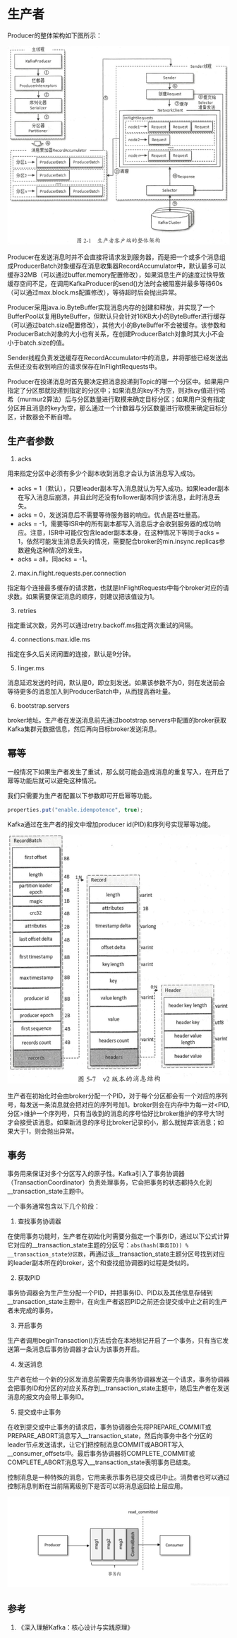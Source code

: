 # 生产者

Producer的整体架构如下图所示：

![Producer](resources/producer/producer-1.png)

Producer在发送消息时并不会直接将请求发到服务器，而是把一个或多个消息组成ProducerBatch对象缓存在消息收集器RecordAccumulator中，默认最多可以缓存32MB（可以通过buffer.memory配置修改），如果消息生产的速度过快导致缓存空间不足，在调用KafkaProducer的send()方法时会被阻塞并最多等待60s（可以通过max.block.ms配置修改），等待超时后会抛出异常。

Producer采用java.io.ByteBuffer实现消息内存的创建和释放，并实现了一个BufferPool以复用ByteBuffer，但默认只会针对16KB大小的ByteBuffer进行缓存（可以通过batch.size配置修改），其他大小的ByteBuffer不会被缓存。该参数和ProducerBatch对象的大小也有关系，在创建ProducerBatch对象时其大小不会小于batch.size的值。

Sender线程负责发送缓存在RecordAccumulator中的消息，并将那些已经发送出去但还没有收到响应的请求保存在InFlightRequests中。

Producer在投递消息时首先要决定把消息投递到Topic的哪一个分区中。如果用户指定了分区那就投递到指定的分区中；如果消息的key不为空，则对key值进行哈希（murmur2算法）后与分区数量进行取模来确定目标分区；如果用户没有指定分区并且消息的key为空，那么通过一个计数器与分区数量进行取模来确定目标分区，计数器会不断自增。

## 生产者参数

1. acks

用来指定分区中必须有多少个副本收到消息才会认为该消息写入成功。

- acks = 1（默认），只要leader副本写入消息就认为写入成功。如果leader副本在写入消息后崩溃，并且此时还没有follower副本同步该消息，此时消息丢失。
- acks = 0，发送消息后不需要等待服务器的响应。优点是吞吐量高。
- acks = -1，需要等ISR中的所有副本都写入消息后才会收到服务器的成功响应。注意，ISR中可能仅包含leader副本本身，在这种情况下等同于acks = 1，依然可能发生消息丢失的情况，需要配合broker的min.insync.replicas参数避免这种情况的发生。
- acks = all，同acks = -1。

2. max.in.flight.requests.per.connection

指定每个连接最多缓存的请求数，也就是InFlightRequests中每个broker对应的请求数。如果需要保证消息的顺序，则建议把该值设为1。

3. retries

指定重试次数，另外可以通过retry.backoff.ms指定两次重试的间隔。

4. connections.max.idle.ms

指定在多久后关闭闲置的连接，默认是9分钟。

5. linger.ms

消息延迟发送的时间，默认是0，即立刻发送。如果该参数不为0，则在发送前会等待更多的消息加入到ProducerBatch中，从而提高吞吐量。

6. bootstrap.servers

broker地址。生产者在发送消息前先通过bootstrap.servers中配置的broker获取Kafka集群元数据信息，然后再向目标broker发送消息。

## 幂等

一般情况下如果生产者发生了重试，那么就可能会造成消息的重复写入，在开启了幂等功能后就可以避免这种情况。

我们只需要为生产者配置以下参数即可开启幂等功能。

```java
properties.put("enable.idempotence", true);
```

Kafka通过在生产者的报文中增加producer id(PID)和序列号实现幂等功能。

![幂等](resources/producer/producer-2.png)

生产者在初始化时会由broker分配一个PID，对于每个分区都会有一个对应的序列号，每发送一条消息就会把对应的序列号加1。broker则会在内存中为每一对<PID, 分区>维护一个序列号，只有当收到的消息的序号恰好比broker维护的序号大1时才会接受该消息。如果新消息的序号比broker记录的小，那么就抛弃该消息；如果大于1，则会抛出异常。

## 事务

事务用来保证对多个分区写入的原子性。Kafka引入了事务协调器（TransactionCoordinator）负责处理事务，它会把事务的状态都持久化到__transaction_state主题中。

一个事务通常包含以下几个阶段：

1. 查找事务协调器

在使用事务功能时，生产者在初始化时需要分指定一个事务ID，通过以下公式计算它对应的__transaction_state主题的分区号：`abs(hash(事务ID)) % __transaction_state分区数`，再通过该__transaction_state主题分区号找到对应的leader副本所在的broker，这个和查找组协调器的过程是类似的。

2. 获取PID

事务协调器会为生产生分配一个PID，并把事务ID、PID以及其他信息存储到__transaction_state主题中，在向生产者返回PID之前还会提交或中止之前的生产者未完成的事务。

3. 开启事务

生产者调用beginTransaction()方法后会在本地标记开启了一个事务，只有当它发送第一条消息后事务协调器才会认为该事务开启。

4. 发送消息

生产者在给一个新的分区发消息前需要先向事务协调器发送一个请求，事务协调器会把事务ID和分区的对应关系存到__transaction_state主题中，随后生产者在发送消息的报文内会带上事务ID。

5. 提交或中止事务

在收到提交或中止事务的请求后，事务协调器会先将PREPARE_COMMIT或PREPARE_ABORT消息写入__transaction_state，然后向事务中各个分区的leader节点发送请求，让它们把控制消息COMMIT或ABORT写入__consumer_offsets中。最后事务协调器将COMPLETE_COMMIT或COMPLETE_ABORT消息写入__transaction_state表明事务已结束。

控制消息是一种特殊的消息，它用来表示事务已提交或已中止。消费者也可以通过控制消息判断在当前隔离级别下是否可以将消息返回给上层应用。

![事务](resources/producer/producer-3.png)

## 参考

1. 《深入理解Kafka：核心设计与实践原理》
